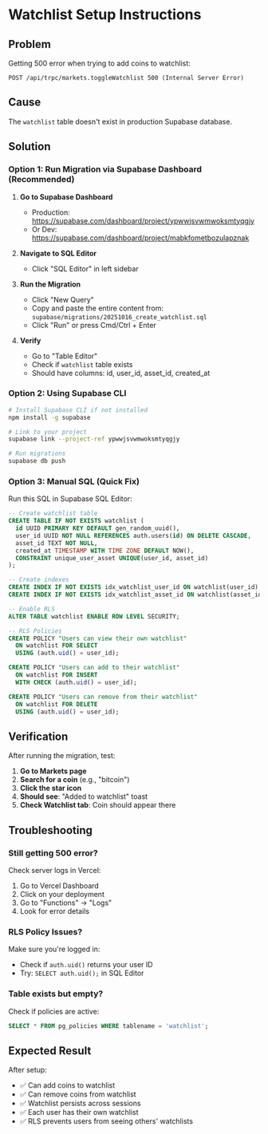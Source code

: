 # Watchlist Setup Instructions

## Problem
Getting 500 error when trying to add coins to watchlist:
```
POST /api/trpc/markets.toggleWatchlist 500 (Internal Server Error)
```

## Cause
The `watchlist` table doesn't exist in production Supabase database.

## Solution

### Option 1: Run Migration via Supabase Dashboard (Recommended)

1. **Go to Supabase Dashboard**
   - Production: https://supabase.com/dashboard/project/ypwwjsvwmwoksmtyqgjy
   - Or Dev: https://supabase.com/dashboard/project/mabkfometbozulapznak

2. **Navigate to SQL Editor**
   - Click "SQL Editor" in left sidebar

3. **Run the Migration**
   - Click "New Query"
   - Copy and paste the entire content from:
     `supabase/migrations/20251016_create_watchlist.sql`
   - Click "Run" or press Cmd/Ctrl + Enter

4. **Verify**
   - Go to "Table Editor"
   - Check if `watchlist` table exists
   - Should have columns: id, user_id, asset_id, created_at

### Option 2: Using Supabase CLI

```bash
# Install Supabase CLI if not installed
npm install -g supabase

# Link to your project
supabase link --project-ref ypwwjsvwmwoksmtyqgjy

# Run migrations
supabase db push
```

### Option 3: Manual SQL (Quick Fix)

Run this SQL in Supabase SQL Editor:

```sql
-- Create watchlist table
CREATE TABLE IF NOT EXISTS watchlist (
  id UUID PRIMARY KEY DEFAULT gen_random_uuid(),
  user_id UUID NOT NULL REFERENCES auth.users(id) ON DELETE CASCADE,
  asset_id TEXT NOT NULL,
  created_at TIMESTAMP WITH TIME ZONE DEFAULT NOW(),
  CONSTRAINT unique_user_asset UNIQUE(user_id, asset_id)
);

-- Create indexes
CREATE INDEX IF NOT EXISTS idx_watchlist_user_id ON watchlist(user_id);
CREATE INDEX IF NOT EXISTS idx_watchlist_asset_id ON watchlist(asset_id);

-- Enable RLS
ALTER TABLE watchlist ENABLE ROW LEVEL SECURITY;

-- RLS Policies
CREATE POLICY "Users can view their own watchlist"
  ON watchlist FOR SELECT
  USING (auth.uid() = user_id);

CREATE POLICY "Users can add to their watchlist"
  ON watchlist FOR INSERT
  WITH CHECK (auth.uid() = user_id);

CREATE POLICY "Users can remove from their watchlist"
  ON watchlist FOR DELETE
  USING (auth.uid() = user_id);
```

## Verification

After running the migration, test:

1. **Go to Markets page**
2. **Search for a coin** (e.g., "bitcoin")
3. **Click the star icon**
4. **Should see**: "Added to watchlist" toast
5. **Check Watchlist tab**: Coin should appear there

## Troubleshooting

### Still getting 500 error?

Check server logs in Vercel:
1. Go to Vercel Dashboard
2. Click on your deployment
3. Go to "Functions" → "Logs"
4. Look for error details

### RLS Policy Issues?

Make sure you're logged in:
- Check if `auth.uid()` returns your user ID
- Try: `SELECT auth.uid();` in SQL Editor

### Table exists but empty?

Check if policies are active:
```sql
SELECT * FROM pg_policies WHERE tablename = 'watchlist';
```

## Expected Result

After setup:
- ✅ Can add coins to watchlist
- ✅ Can remove coins from watchlist
- ✅ Watchlist persists across sessions
- ✅ Each user has their own watchlist
- ✅ RLS prevents users from seeing others' watchlists
